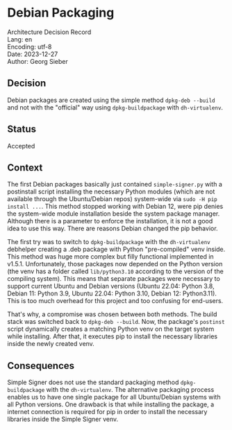 # Debian Packaging
Architecture Decision Record  
Lang: en  
Encoding: utf-8  
Date: 2023-12-27  
Author: Georg Sieber

## Decision
Debian packages are created using the simple method `dpkg-deb --build` and not with the "official" way using `dpkg-buildpackage` with `dh-virtualenv`.

## Status
Accepted

## Context
The first Debian packages basically just contained `simple-signer.py` with a postinstall script installing the necessary Python modules (which are not available through the Ubuntu/Debian repos) system-wide via `sudo -H pip install ...`. This method stopped working with Debian 12, were pip denies the system-wide module installation beside the system package manager. Although there is a parameter to enforce the installation, it is not a good idea to use this way. There are reasons Debian changed the pip behavior.

The first try was to switch to `dpkg-buildpackage` with the `dh-virtualenv` debhelper creating a .deb package with Python "pre-compiled" venv inside. This method was huge more complex but filly functional implemented in v1.5.1. Unfortunately, those packages now depended on the Python version (the venv has a folder called `lib/python3.10` according to the version of the compiling system). This means that separate packages were necessary to support current Ubuntu and Debian versions (Ubuntu 22.04: Python 3.8, Debian 11: Python 3.9, Ubuntu 22.04: Python 3.10, Debian 12: Python3.11). This is too much overhead for this project and too confusing for end-users.

That's why, a compromise was chosen between both methods. The build stack was switched back to `dpkg-deb --build`. Now, the package's `postinst` script dynamically creates a matching Python venv on the target system while installing. After that, it executes pip to install the necessary libraries inside the newly created venv.

## Consequences
Simple Signer does not use the standard packaging method `dpkg-buildpackage` with the `dh-virtualenv`. The alternative packaging process enables us to have one single package for all Ubuntu/Debian systems with all Python versions. One drawback is that while installing the package, a internet connection is required for pip in order to install the necessary libraries inside the Simple Signer venv.
